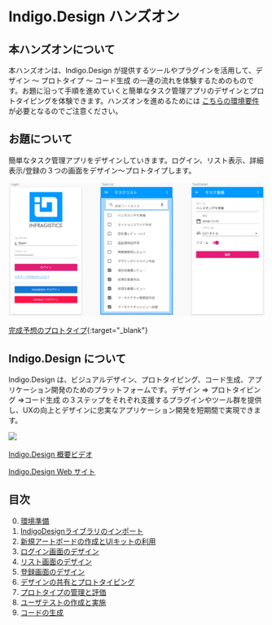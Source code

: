 # Indigo.Design ハンズオン

## 本ハンズオンについて

本ハンズオンは、Indigo.Design が提供するツールやプラグインを活用して、デザイン ～ プロトタイプ ～ コード生成 の一連の流れを体験するためのものです。お題に沿って手順を進めていくと簡単なタスク管理アプリのデザインとプロトタイピングを体験できます。ハンズオンを進めるためには [こちらの環境要件](docs/00-環境準備.md) が必要となるのでご注意ください。

## お題について

簡単なタスク管理アプリをデザインしていきます。ログイン、リスト表示、詳細表示/登録の３つの画面をデザイン～プロトタイプします。

![](docs/assets/readme-00.png)

[完成予想のプロトタイプ](https://cloud.indigo.design/share/p5r2v5k97az9){:target="_blank"}

## Indigo.Design について

Indigo.Design は、ビジュアルデザイン、プロトタイピング、コード生成、アプリケーション開発のためのプラットフォームです。デザイン => プロトタイピング =>コード生成 の３ステップをそれぞれ支援するプラグインやツール群を提供し、UXの向上とデザインに忠実なアプリケーション開発を短期間で実現できます。

![](docs/assets/readme-02.png)

[Indigo.Design 概要ビデオ](https://static.infragistics.com/marketing/Website/products/indigo-design/indigo-design-tour.jpg)

[Indigo.Design Web サイト](https://jp.infragistics.com/products/indigo-design)

## 目次
0. [環境準備](docs/00-環境準備.md)
1. [IndigoDesignライブラリのインポート](docs/01-IndigoDesignライブラリのインポート.md)
2. [新規アートボードの作成とUIキットの利用](docs/02-新規アートボードの作成とUIキットの利用.md)
3. [ログイン画面のデザイン](docs/03-ログイン画面のデザイン.md)
4. [リスト画面のデザイン](docs/04-リスト画面のデザイン.md)
5. [登録画面のデザイン](docs/05-登録画面のデザイン.md)
6. [デザインの共有とプロトタイピング](docs/06-デザインの共有とプロトタイピング.md)
7. [プロトタイプの管理と評価](docs/07-プロトタイプの管理と評価.md)
8. [ユーザテストの作成と実施](docs/08-ユーザテストの作成と実施.md)
9. [コードの生成](docs/09-コードの生成.md)
